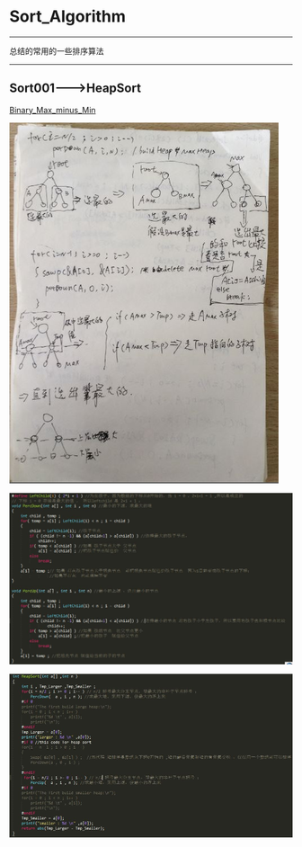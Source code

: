 # Sort_Algorithm


----------


总结的常用的一些排序算法


----------
## Sort001--->HeapSort ##

[Binary_Max_minus_Min][1]

![堆排序的原理][2]

![上滤和下滤的代码][3]

![堆的初始化代码][4]


  [1]: https://github.com/waten1992/Sort_Algorithm/blob/master/Choose_Max_Min.cpp
  [2]: https://github.com/waten1992/Sort_Algorithm/blob/master/Image/Heap_Sort_pic.JPG
  [3]: https://github.com/waten1992/Sort_Algorithm/blob/master/Image/Heap_Sort_PercDown_Up_code.JPG
  [4]: https://github.com/waten1992/Sort_Algorithm/blob/master/Image/Heap_Sort_Init_code.JPG
